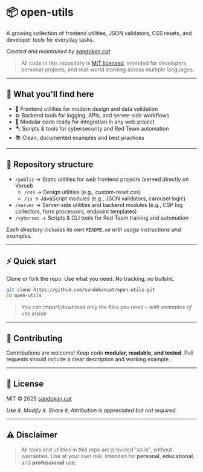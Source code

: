 # 📦 open-utils

A growing collection of frontend utilities, JSON validators, CSS resets, and developer tools for everyday tasks.

*Created and maintained by [sandokan.cat](https://sandokan.cat)*

> All code in this repository is [MIT licensed](https://opensource.org/licenses/MIT), intended for developers, personal projects, and real-world learning across multiple languages.

---

## 🚀 What you'll find here

- 🎨 Frontend utilities for modern design and data validation
- ⚙️ Backend tools for logging, APIs, and server-side workflows
- 🧩 Modular code ready for integration in any web project
- 🪓 Scripts & tools for cybersecurity and Red Team automation
- 📚 Clean, documented examples and best practices

---

## 📁 Repository structure

- `/public` → Static utilities for web frontend projects (served directly on Vercel)
  - `/css` → Design utilities (e.g., custom-reset.css)
  - `/js` → JavaScript modules (e.g., JSON validators, carousel logic)
- `/server` → Server-side utilities and backend modules (e.g., CSP log collectors, form processors, endpoint templates)
- `/cybersec` → Scripts & CLI tools for Red Team training and automation

*Each directory includes its own `README.md` with usage instructions and examples.*

---

## ⚡ Quick start

Clone or fork the repo. Use what you need. No tracking, no bullshit.

```bash
git clone https://github.com/sandokancat/open-utils.git
cd open-utils
```

> You can import/download only the files you need – *with examples of use inside*

---

## 🤝 Contributing

Contributions are welcome!
Keep code **modular, readable, and tested**.
Pull requests should include a clear description and working example.

---

## 📝 License

MIT © 2025 [sandokan.cat](https://sandokan.cat)

*Use it. Modify it. Share it. Attribution is appreciated but not required.*

---

## ⚠️ Disclaimer

> All tools and utilities in this repo are provided "as is", without warranties.
> Use at your own risk. Intended for **personal**, **educational**, and **professional** use.
